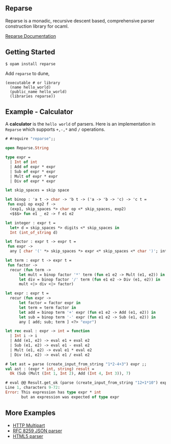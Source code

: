 ## Reparse

Reparse is a monadic, recursive descent based, comprehensive parser construction library for ocaml.

[Reparse Documentation](https://lemaetech.co.uk/reparse/)

## Getting Started

```
$ opam install reparse
```

Add `reparse` to dune,

```
(executable # or library
  (name hello_world)
  (public_name hello_world)
  (libraries reparse))
```

## Example - Calculator

A **calculator** is the `hello world` of parsers. Here is an implementation in `Reparse` which supports `+,-,*` and `/` operations.

```ocaml
# #require "reparse";;
```

```ocaml
open Reparse.String

type expr =
  | Int of int
  | Add of expr * expr
  | Sub of expr * expr
  | Mult of expr * expr
  | Div of expr * expr

let skip_spaces = skip space

let binop : 'a t -> char -> 'b t -> ('a -> 'b -> 'c) -> 'c t =
 fun exp1 op exp2 f ->
  (exp1, skip_spaces *> char op <* skip_spaces, exp2)
  <$$$> fun e1 _ e2 -> f e1 e2

let integer : expr t =
  let+ d = skip_spaces *> digits <* skip_spaces in
  Int (int_of_string d)

let factor : expr t -> expr t =
 fun expr ->
  any [ char '(' *> skip_spaces *> expr <* skip_spaces <* char ')'; integer ]

let term : expr t -> expr t =
 fun factor ->
  recur (fun term ->
      let mult = binop factor '*' term (fun e1 e2 -> Mult (e1, e2)) in
      let div = binop factor '/' term (fun e1 e2 -> Div (e1, e2)) in
      mult <|> div <|> factor)

let expr : expr t =
  recur (fun expr ->
      let factor = factor expr in
      let term = term factor in
      let add = binop term '+' expr (fun e1 e2 -> Add (e1, e2)) in
      let sub = binop term '-' expr (fun e1 e2 -> Sub (e1, e2)) in
      any [ add; sub; term ] <?> "expr")

let rec eval : expr -> int = function
  | Int i -> i
  | Add (e1, e2) -> eval e1 + eval e2
  | Sub (e1, e2) -> eval e1 - eval e2
  | Mult (e1, e2) -> eval e1 * eval e2
  | Div (e1, e2) -> eval e1 / eval e2
```

```ocaml
# let ast = parse (create_input_from_string "1*2-4+3") expr ;;
val ast : (expr * int, string) result =
  Ok (Sub (Mult (Int 1, Int 2), Add (Int 4, Int 3)), 7)

# eval @@ Result.get_ok (parse (create_input_from_string "12+1*10") expr);;
Line 1, characters 9-72:
Error: This expression has type expr * int
       but an expression was expected of type expr
```

## More Examples

- [HTTP Multipart](https://github.com/lemaetech/http-multipart-formdata/blob/master/src/http_multipart_formdata.ml)
- [RFC 8259 JSON parser](https://github.com/lemaetech/reparse/blob/master/examples/json.ml)
- [HTML5 parser](https://github.com/lemaetech/pp_html/blob/master/src/pp_html.ml)

